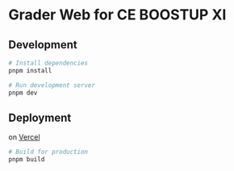 # Grader Web for CE BOOSTUP XI

## Development

```bash
# Install dependencies
pnpm install

# Run development server
pnpm dev
```

## Deployment
on [Vercel](https://vercel.com)
```bash
# Build for production
pnpm build
```

